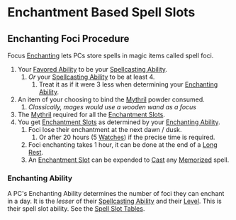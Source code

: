 # Enchantment Based Spell Slots

## Enchanting Foci Procedure

Focus [Enchanting](../../Enchanting/Enchanting.md) lets PCs store spells in magic items called spell foci.

1. Your [Favored Ability](../../../Player%20Characters/Favored%20Ability.md) to be your [Spellcasting Ability](../../The%20Spellcasting%20Disciplines/Spellcasting%20Ability.md).
	1. *Or* your [Spellcasting Ability](../../The%20Spellcasting%20Disciplines/Spellcasting%20Ability.md) to be at least 4.
		1. Treat it as if it were 3 less when determining your [Enchanting Ability](Enchantment%20Based%20Slots.md#Enchanting%20Ability).
2. An item of your choosing to bind the [Mythril](../../Mythril.md) powder consumed.
	1. *Classically, mages would use a wooden wand as a focus*
3. The [Mythril](../../Mythril.md) required for all the [Enchantment Slots](Enchantment%20Based%20Slots.md#Enchantment%20Slots).
4. You get [Enchantment Slots](Enchantment%20Based%20Slots.md#Enchantment%20Slots) as determined by your [Enchanting Ability](Enchantment%20Based%20Slots.md#Enchanting%20Ability).
	1. Foci lose their enchantment at the next dawn / dusk.
		1. Or after 20 hours (5 [Watches](../../../Game%20Procedures/Watches.md)) if the precise time is required.
	2. Foci enchanting takes 1 hour, it can be done at the end of a [Long Rest](../../../Game%20Procedures/Resting.md#Long%20Rest).
	3. An [Enchantment Slot](Enchantment%20Based%20Slots.md#Enchantment%20Slots) can be expended to [Cast](../Spellcasting.md#Spellcasting) any [Memorized](../Spell%20Memorization.md) spell.

### Enchanting Ability

A PC's Enchanting Ability determines the number of foci they can enchant in a day. It is the *lesser* of their [Spellcasting Ability](../../The%20Spellcasting%20Disciplines/Spellcasting%20Ability.md) and their [Level](../../../Player%20Characters/Derived%20Statistics/Level.md). This is their spell slot ability. See the [Spell Slot Tables](Spell%20Slot%20Tables.md).

